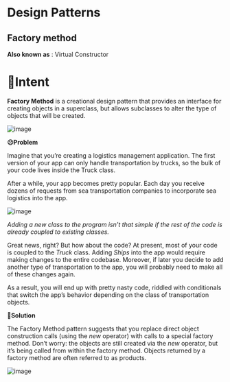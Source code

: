 # Design Patterns
## Factory method
**Also known as** : Virtual Constructor

# **📜Intent**

**Factory Method** is a creational design pattern that provides an interface for creating objects in a superclass, but allows subclasses to alter the type of objects that will be created.

![image](https://github.com/Hamroliyev/DESIGNPATTERNS/assets/90793925/51ac4e48-e24a-4178-8c91-943bbc127c94)

**☹Problem**

Imagine that you’re creating a logistics management application. The first version of your app can only handle transportation by trucks, so the bulk of your code lives inside the Truck class.

After a while, your app becomes pretty popular. Each day you receive dozens of requests from sea transportation companies to incorporate sea logistics into the app.

![image](https://github.com/Hamroliyev/DESIGNPATTERNS/assets/90793925/6c45d315-36e7-4e53-8ce1-15ee69133759)

_Adding a new class to the program isn’t that simple if the rest of the code is already coupled to existing classes._

Great news, right? But how about the code? At present, most of your code is coupled to the _Truck_ class. Adding _Ships_ into the app would require making changes to the entire codebase. Moreover, if later you decide to add another type of transportation to the app, you will probably need to make all of these changes again.

As a result, you will end up with pretty nasty code, riddled with conditionals that switch the app’s behavior depending on the class of transportation objects.

**🙂Solution**

The Factory Method pattern suggests that you replace direct object construction calls (using the *new* operator) with calls to a special factory method. Don’t worry: the objects are still created via the *new* operator, but it’s being called from within the factory method. Objects returned by a factory method are often referred to as products.

![image](https://github.com/Hamroliyev/DESIGNPATTERNS/assets/90793925/f0a1812a-4938-4ff3-86ae-3f790abbcede)


